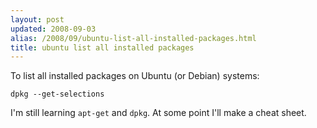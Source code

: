 ```yaml
---
layout: post
updated: 2008-09-03
alias: /2008/09/ubuntu-list-all-installed-packages.html
title: ubuntu list all installed packages
---
```


To list all installed packages on Ubuntu (or Debian) systems:


```
dpkg --get-selections
```

I'm still learning `apt-get` and `dpkg`.  At some point I'll make a cheat sheet.
